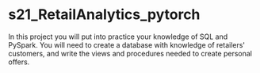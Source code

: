# s21_RetailAnalytics_pytorch
In this project you will put into practice your knowledge of SQL and PySpark. You will need to create a database with knowledge of retailers' customers, and write the views and procedures needed to create personal offers.
